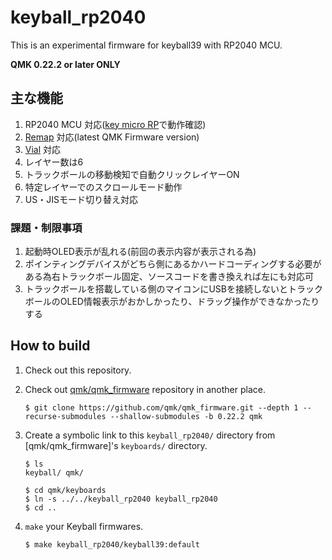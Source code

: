 # keyball_rp2040

This is an experimental firmware for keyball39 with RP2040 MCU.

**QMK 0.22.2 or later ONLY**

## 主な機能

1. RP2040 MCU 対応([key micro RP](https://abitkeys.booth.pm/items/3703539)で動作確認)
2. [Remap](https://remap-keys.app) 対応(latest QMK Firmware version)
3. [Vial](https://get.vial.today/) 対応
4. レイヤー数は6
5. トラックボールの移動検知で自動クリックレイヤーON
6. 特定レイヤーでのスクロールモード動作
7. US・JISモード切り替え対応

### 課題・制限事項

1. 起動時OLED表示が乱れる(前回の表示内容が表示される為)
2. ポインティングデバイスがどちら側にあるかハードコーディングする必要がある為右トラックボール固定、ソースコードを書き換えれば左にも対応可
3. トラックボールを搭載している側のマイコンにUSBを接続しないとトラックボールのOLED情報表示がおかしかったり、ドラッグ操作ができなかったりする

## How to build

1. Check out this repository.

2. Check out [qmk/qmk_firmware](https://github.com/qmk/qmk_firmware/) repository in another place.

    ```console
    $ git clone https://github.com/qmk/qmk_firmware.git --depth 1 --recurse-submodules --shallow-submodules -b 0.22.2 qmk
    ```
3. Create a symbolic link to this `keyball_rp2040/` directory from [qmk/qmk_firmware]'s `keyboards/` directory.

    ```console
    $ ls
    keyball/ qmk/

    $ cd qmk/keyboards
    $ ln -s ../../keyball_rp2040 keyball_rp2040
    $ cd ..
    ```

4. `make` your Keyball firmwares.

    ```console
    $ make keyball_rp2040/keyball39:default
    ```
